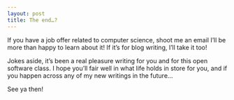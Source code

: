 ```yaml
---
layout: post
title: The end…?
---
```


If you have a job offer related to computer science, shoot me an email I’ll be more than happy to learn about it! If it’s for blog writing, I’ll take it too!

Jokes aside, it’s been a real pleasure writing for you and for this open software class. I hope you’ll fair well in what life holds in store for you, and if you happen across any of my new writings in the future…

See ya then!
